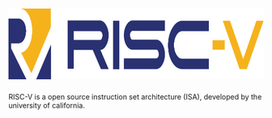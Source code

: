 <h1 align=center>
<img height="140em" src="https://github.com/IcaroM-CdC/Assembler-RISC-V/blob/stable/imgs/riscv.png" />
</h1>

RISC-V is a open source instruction set architecture (ISA), developed by the university of california.




